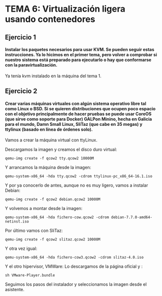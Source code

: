 # TEMA 6: Virtualización ligera usando contenedores

## Ejercicio 1

#### Instalar los paquetes necesarios para usar KVM. Se pueden seguir estas instrucciones. Ya lo hicimos en el primer tema, pero volver a comprobar si nuestro sistema está preparado para ejecutarlo o hay que conformarse con la paravirtualización.

Ya tenía kvm instalado en la máquina del tema 1.

## Ejercicio 2

#### Crear varias máquinas virtuales con algún sistema operativo libre tal como Linux o BSD. Si se quieren distribuciones que ocupen poco espacio con el objetivo principalmente de hacer pruebas se puede usar CoreOS (que sirve como soporte para Docker) GALPon Minino, hecha en Galicia para el mundo, Damn Small Linux, SliTaz (que cabe en 35 megas) y ttylinux (basado en línea de órdenes solo).

Vamos a crear la máquina virtual con ttyLinux.

Descargamos la imagen y creamos el disco duro virtual:
```
qemu-img create -f qcow2 tty.qcow2 10000M
```

Y arrancamos la máquina desde la imagen:
```
qemu-system-x86_64 -hda tty.qcow2 -cdrom ttylinux-pc_x86_64-16.1.iso
```

Y por ya conocerlo de antes, aunque no es muy ligero, vamos a instalar Debian:

```
qemu-img create -f qcow2 debian.qcow2 10000M
```
Y volvemos a montar desde la imagen:

```
qemu-system-x86_64 -hda fichero-cow.qcow2 -cdrom debian-7.7.0-amd64-netinst.iso
```

Por último vamos con SliTaz:
```
qemu-img create -f qcow2 slitaz.qcow2 10000M
```
Y otra vez igual:
```
qemu-system-x86_64 -hda fichero-cow3.qcow2 -cdrom slitaz-4.0.iso
```
Y el otro hipervisor, VMWare:
Lo descargamos de la página oficial y :
```
sh VMware-Player.bundle
```
Seguimos los pasos del instalador y seleccionamos la imagen desde el asistente.
